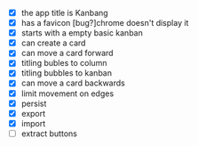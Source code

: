 - [x] the app title is Kanbang
- [x] has a favicon [bug?]chrome doesn't display it
- [x] starts with a empty basic kanban
- [x] can create a card
- [x] can move a card forward
- [x] titling bubles to column
- [x] titling bubbles to kanban
- [x] can move a card backwards
- [x] limit movement on edges
- [x] persist
- [x] export
- [x] import
- [ ] extract buttons